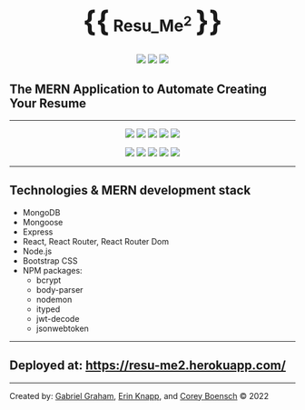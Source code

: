

# <p align="center"><span style="font-size: 50px">{{</span> Resu_Me<sup>2</sup> <span style="font-size: 50px">}}</a></p>

<p align="center">
    <img src="https://img.shields.io/github/repo-size/erinknapp/resu_me" />
    <img src="https://img.shields.io/github/languages/top/erinknapp/resu_me"  />
    <img src="https://img.shields.io/github/issues/erinknapp/resu_me" />
</p>

## The MERN Application to Automate Creating Your Resume
----
<p align="center">
    <img src="https://img.shields.io/badge/Mongoose-yellow" />
    <img src="https://img.shields.io/badge/MonoDB-orange" />
    <img src="https://img.shields.io/badge/Express-blue"  />
    <img src="https://img.shields.io/badge/React-success"  />
    <img src="https://img.shields.io/badge/Node.js-blueviolet"  />  
</p>
<p align="center">
    <img src="https://img.shields.io/badge/Javascript-yellow" />
    <img src="https://img.shields.io/badge/JSON Web Token-orange" />
    <img src="https://img.shields.io/badge/dotenv-blue"  />
    <img src="https://img.shields.io/badge/npm-success" />
    <img src="https://img.shields.io/badge/Bootstrap CSS-blueviolet" />  
</p>

----

## Technologies & MERN development stack
- MongoDB
- Mongoose
- Express
- React, React Router, React Router Dom
- Node.js
- Bootstrap CSS
- NPM packages:
    - bcrypt
    - body-parser
    - nodemon
    - ityped
    - jwt-decode
    - jsonwebtoken
-----

## Deployed at: <a href="https://resu-me2.herokuapp.com/">https://resu-me2.herokuapp.com/</a>
-----
Created by: <a href="https://github.com/gr4ham18">Gabriel Graham</a>, <a href="https://github.com/erinknapp">Erin Knapp</a>, and <a href="https://github.com/cboensch6505">Corey Boensch</a>  &copy; 2022

